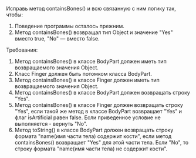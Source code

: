 
Исправь метод containsBones() и всю связанную с ним логику так, чтобы:
1. Поведение программы осталось прежним.
2. Метод containsBones() возвращал тип Object и значение &quot;Yes&quot; вместо true, &quot;No&quot; &mdash; вместо false.


Требования:
1.	Метод containsBones() в классе BodyPart должен иметь тип возвращаемого значения Object.
2.	Класс Finger должен быть потомком класса BodyPart.
3.	Метод containsBones() в классе Finger должен иметь тип возвращаемого значения Object.
4.	Метод containsBones() в классе BodyPart должен возвращать строку &quot;Yes&quot;.
5.	Метод containsBones() в классе Finger должен возвращать строку &quot;Yes&quot;, если такой же метод в классе BodyPart возвращает &quot;Yes&quot; и флаг isArtificial равен false. Если приведенное условие не выполняется - вернуть &quot;No&quot;.
6.	Метод toString() в классе BodyPart должен возвращать строку формата &quot;name(имя части тела) содержит кости&quot;, если метод containsBones() возвращает &quot;Yes&quot; для этой части тела. Если &quot;No&quot;, то строку формата &quot;name(имя части тела) не содержит кости&quot;.


